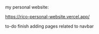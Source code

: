 my personal website: 

https://rico-personal-website.vercel.app/


to-do
 finish adding pages related to navbar



